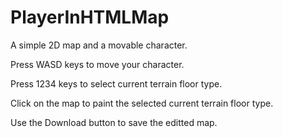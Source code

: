 # PlayerInHTMLMap

A simple 2D map and a movable character.

Press WASD keys to move your character.

Press 1234 keys to select current terrain floor type.

Click on the map to paint the selected current terrain floor type.

Use the Download button to save the editted map.
